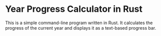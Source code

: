 # Year Progress Calculator in Rust

This is a simple command-line program written in Rust. It calculates the progress of the current year and displays it as a text-based progress bar.
